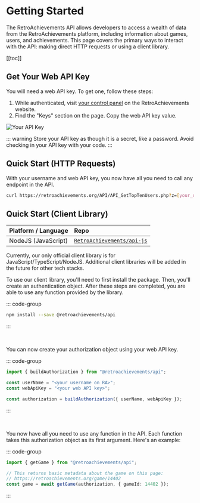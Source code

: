 # Getting Started

The RetroAchievements API allows developers to access a wealth of data from the RetroAchievements platform, including information about games, users, and achievements. This page covers the primary ways to interact with the API: making direct HTTP requests or using a client library.

[[toc]]

## Get Your Web API Key

You will need a web API key. To get one, follow these steps:

1. While authenticated, visit [your control panel](https://retroachievements.org/controlpanel.php) on the RetroAchievements website.
2. Find the "Keys" section on the page. Copy the web API key value.

![Your API Key](/controlpanelkey.png)

::: warning
Store your API key as though it is a secret, like a password. Avoid checking in your API key with your code.
:::

## Quick Start (HTTP Requests)

With your username and web API key, you now have all you need to call any endpoint in the API.

```bash
curl https://retroachievements.org/API/API_GetTopTenUsers.php?z=[your_username]&y=[your_key]
```

## Quick Start (Client Library)

| Platform / Language | Repo                                                                      |
| :------------------ | :------------------------------------------------------------------------ |
| NodeJS (JavaScript) | [`RetroAchievements/api-js`](https://github.com/RetroAchievements/api-js) |

Currently, our only official client library is for JavaScript/TypeScript/NodeJS. Additional client libraries will be added in the future for other tech stacks.

To use our client library, you'll need to first install the package. Then, you'll create an authentication object. After these steps are completed, you are able to use any function provided by the library.

::: code-group

```bash [NodeJS]
npm install --save @retroachievements/api
```

<!-- EXAMPLE OF HOW TO ADD OTHER PLATFORMS
```bash [PHP]
composer setup @retroachievements/api
```
-->

:::

<br />

You can now create your authorization object using your web API key.

::: code-group

```ts [NodeJS]
import { buildAuthorization } from "@retroachievements/api";

const userName = "<your username on RA>";
const webApiKey = "<your web API key>";

const authorization = buildAuthorization({ userName, webApiKey });
```

:::

<br />

You now have all you need to use any function in the API. Each function takes this authorization object as its first argument. Here's an example:

::: code-group

```ts [NodeJS]
import { getGame } from "@retroachievements/api";

// This returns basic metadata about the game on this page:
// https://retroachievements.org/game/14402
const game = await getGame(authorization, { gameId: 14402 });
```

:::
